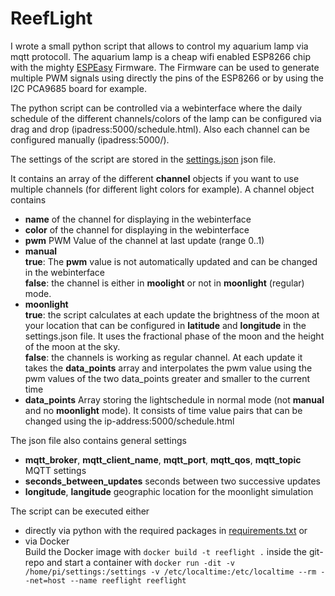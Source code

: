 # ReefLight
I wrote a small python script that allows to control my aquarium lamp via mqtt protocoll.
The aquarium lamp is a cheap wifi enabled ESP8266 chip with the mighty
[ESPEasy](https://www.letscontrolit.com/wiki/index.php/ESPEasy) Firmware.
The Firmware can be used to generate multiple PWM signals using directly the pins of the ESP8266 
or by using the I2C PCA9685 board for example.

The python script can be controlled via a webinterface where the daily schedule of the different channels/colors of the lamp can be configured via drag and drop (ipadress:5000/schedule.html). Also each channel can be configured manually (ipadress:5000/).

The settings of the script are stored in the [settings.json](settings.json) json file.

It contains an array of the different **channel** objects if you want to use multiple channels
(for different light colors for example).
A channel object contains
* **name** of the channel for displaying in the webinterface
* **color** of the channel for displaying in the webinterface
* **pwm** PWM Value of the channel at last update (range 0..1)
* **manual**  
**true**: The **pwm** value is not automatically updated and can be changed in the webinterface  
**false**: the channel is either in **moolight** or not in **moonlight** (regular) mode.
* **moonlight**  
**true**: the script calculates at each update the brightness of the moon at your location that can be 
configured in **latitude** and **longitude** in the settings.json file. It uses the fractional phase of the moon and the height
of the moon at the sky.  
**false**: the channels is working as regular channel. At each update it takes the **data_points** array and interpolates the 
pwm value using the pwm values of the two data_points greater and smaller to the current time
* **data_points**
Array storing the lightschedule in normal mode (not **manual** and no **moonlight** mode). 
It consists of time value pairs that can be changed using the ip-address:5000/schedule.html

The json file also contains general settings
* **mqtt_broker**, **mqtt_client_name**, **mqtt_port**, **mqtt_qos**, **mqtt_topic** MQTT settings
* **seconds_between_updates** seconds between two successive updates
* **longitude**, **langitude** geographic location for the moonlight simulation

The script can be executed either
* directly via python with the required packages in [requirements.txt](requirements.txt)
or 
* via Docker  
Build the Docker image with
`docker build -t reeflight .` inside the git-repo and start a container with 
`docker run -dit -v /home/pi/settings:/settings -v /etc/localtime:/etc/localtime --rm --net=host --name reeflight reeflight`
